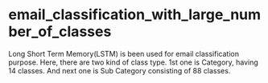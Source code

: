# email_classification_with_large_number_of_classes
 Long Short Term Memory(LSTM) is been used for email classification purpose. Here, there are two kind of class type. 1st one is Category, having 14 classes. And next one is Sub Category consisting of 88 classes.
